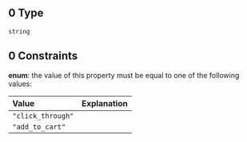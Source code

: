 ## 0 Type

`string`

## 0 Constraints

**enum**: the value of this property must be equal to one of the following values:

| Value             | Explanation |
| :---------------- | :---------- |
| `"click_through"` |             |
| `"add_to_cart"`   |             |
